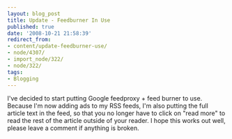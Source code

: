 ```yaml
---
layout: blog_post
title: Update - Feedburner In Use
published: true
date: '2008-10-21 21:58:39'
redirect_from:
- content/update-feedburner-use/
- node/4307/
- import_node/322/
- node/322/
tags:
- Blogging
---
```


I've decided to start putting Google feedproxy + feed burner to use. Because I'm now adding ads to my RSS feeds, I'm also putting the full article text in the feed, so that you no longer have to click on "read more" to read the rest of the article outside of your reader. I hope this works out well, please leave a comment if anything is broken.
